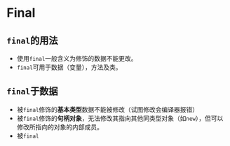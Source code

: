 # Final

## `final`的用法
- 使用`final`一般含义为修饰的数据不能更改。
- `final`可用于数据（变量），方法及类。

## `final`于数据
- 被`final`修饰的**基本类型**数据不能被修改（试图修改会编译器报错）
- 被`final`修饰的**句柄对象**，无法修改其指向其他同类型对象（如`new`），但可以修改所指向的对象的内部成员。
- 被`final`